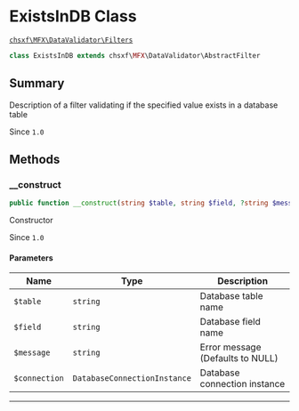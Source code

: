 # ExistsInDB Class

[`chsxf\MFX\DataValidator\Filters`](API-Namespace-DataValidator_Filters)

```php
class ExistsInDB extends chsxf\MFX\DataValidator\AbstractFilter
```

## Summary

Description of a filter validating if the specified value exists in a database table

Since `1.0`

## Methods

### __construct

```php
public function __construct(string $table, string $field, ?string $message, DatabaseConnectionInstance $connection)
```

Constructor

Since `1.0`

#### Parameters

| Name          | Type                         | Description                      |
| ------------- | ---------------------------- | -------------------------------- |
| `$table`      | `string`                     | Database table name              |
| `$field`      | `string`                     | Database field name              |
| `$message`    | `string`                     | Error message (Defaults to NULL) |
| `$connection` | `DatabaseConnectionInstance` | Database connection instance     |

---

